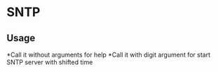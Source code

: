# SNTP

## Usage

*Call it without arguments for help
*Call it with digit argument for start SNTP server with shifted time
